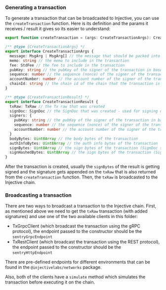 ### Generating a transaction

To generate a transaction that can be broadcasted to Injective, you can use the `createTransaction` function. Here is its definition and the params it receives / result it gives so its easier to understand:

```ts
export function createTransaction = (args: CreateTransactionArgs): CreateTransactionResult

/** @type {CreateTransactionArgs} */
export interface CreateTransactionArgs {
  message: MsgArg | MsgArg[] // the message that should be packed into the transaction
  memo: string // the memo to include in the transaction
  fee: StdFee // the fee to include in the transaction
  pubKey: string // the pubKey of the signer of the transaction in base64
  sequence: number // the sequence (nonce) of the signer of the transaction
  accountNumber: number // the account number of the signer of the transaction
  chainId: string // the chain id of the chain that the transaction is going to be broadcasted to
}

/** @type {CreateTransactionResult} */
export interface CreateTransactionResult {
  txRaw: TxRaw // the Tx raw that was created
  signDoc: SignDoc // the SignDoc that was created - used for signing of the transaction
  signers: {
    pubKey: string // the pubKey of the signer of the transaction in base64
    sequence: number // the sequence (nonce) of the signer of the transaction
    accountNumber: number // the account number of the signer of the transaction
  }
  bodyBytes: Uint8Array // the body bytes of the transaction
  authInfoBytes: Uint8Array // the auth info bytes of the transaction
  signBytes: Uint8Array // the sign bytes of the transaction (SignDoc serialized to binary)
  signHashedBytes: Uint8Array // the sign bytes of the transaction (SignDoc serialized to binary) and hashed using keccak256
}
```

After the transaction is created, usually the `signBytes` of the result is getting signed and the signature gets appended on the `txRaw` that is also returned from the `createTransaction` function. Then, the `txRaw` is broadcasted to the Injective chain.

### Broadcasting a transaction

There are two ways to broadcast a transaction to the Injective chain. First, as mentioned above we need to get the `txRaw` transaction (with added signatures) and use one of the two available clients in this folder:

- TxGrpcClient (which broadcast the transaction using the gRPC protocol), the endpoint passed to the constructor should be the `sentryGrpcEndpoint`
- TxRestClient (which broadcast the transaction using the REST protocol), the endpoint passed to the constructor should be the `sentryHttpEndpoint`

There are pre-defined endpoints for different environments that can be found in the `@injectivelabs/networks` package.

Also, both of the clients have a `simulate` method which simulates the transaction before executing it on the chain.
